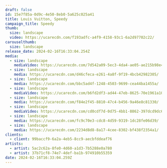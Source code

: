 ```yaml
---
draft: false
id: 15e7f85a-0d9c-4e50-8eb0-5a625c025a41
title: Louis Vuitton, Speedy
campaign_title: S﻿peedy
thumb:
  size: landscape
  video: https://ucarecdn.com/f193adfc-a4f9-4158-93c1-6a2d97702c22/
carouselthumb:
  size: landscape
release_date: 2024-02-16T16:33:04.254Z
media:
  - size: landscape
    mediaVideo: https://ucarecdn.com/7d542a09-5ec3-4da4-ae05-ae215b98e40d/
  - size: landscape
    media: https://ucarecdn.com/d46cfeca-e261-4a8f-9f19-4bcb42982305/
  - size: landscape
    media: https://ucarecdn.com/bbc5ad4f-1248-4503-9699-cea44ba1455a/
  - size: landscape
    mediaVideo: https://ucarecdn.com/b6fd2df3-ad44-47eb-8625-70e1961a1043/
  - size: landscape
    media: https://ucarecdn.com/f84e2f45-8810-47c4-b456-9a46e8c81330/
  - size: landscape
    mediaVideo: https://ucarecdn.com/cd0cdf7d-0d75-4bb1-8862-397dcd9dc69f/
  - size: landscape
    media: https://ucarecdn.com/fc9c70e3-cdc8-4d59-9319-1dc28fe06d39/
  - size: landscape
    media: https://ucarecdn.com/2234d8d8-8a17-4cee-8302-bf438f2354a1/
clients:
  - client: 99baccf9-6a2a-4eb5-8cc9-aecbfddeaf76
artists:
  - artist: 5ac2c62a-8fe0-4d60-a1d3-7b5288e0a780
  - artist: 37b71cf8-74e7-4def-ba1b-974910b55359
date: 2024-02-16T16:33:04.259Z
---
```

